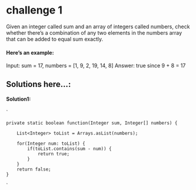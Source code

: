 # challenge 1

Given an integer called sum and an array of integers called numbers, check whether there’s a combination of any 
two elements in the numbers array that can be added to equal sum exactly.

#### Here’s an example:
Input: sum = 17, numbers = [1, 9, 2, 19, 14, 8]
Answer: true since 9 + 8 = 17

## Solutions here...:
#### Solution1:

`
   
    private static boolean function(Integer sum, Integer[] numbers) {
    
        List<Integer> toList = Arrays.asList(numbers);

        for(Integer num: toList) {
            if(toList.contains(sum - num)) {
                return true;
            }
        }
        return false;
    }
`
